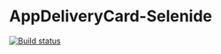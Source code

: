 # AppDeliveryCard-Selenide
[![Build status](https://ci.appveyor.com/api/projects/status/0wl9msnonw5qi7m4?svg=true)](https://ci.appveyor.com/project/Vladimir23021966/appdeliverycard-selenide)
